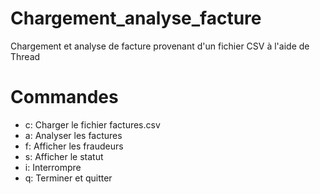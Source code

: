 # Chargement_analyse_facture
Chargement et analyse de facture provenant d'un fichier CSV à l'aide de Thread

# Commandes
* c: Charger le fichier factures.csv
* a: Analyser les factures
* f: Afficher les fraudeurs
* s: Afficher le statut
* i: Interrompre
* q: Terminer et quitter
